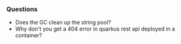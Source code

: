 ### Questions

* Does the GC clean up the string pool?
* Why don't you get a 404 error in quarkus rest api deployed in a container?